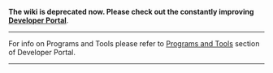 **The wiki is deprecated now. Please check out the constantly improving [Developer Portal](http://developers.eos.io)**.

----

For info on Programs and Tools please refer to [Programs and Tools](https://developers.eos.io/eosio-home/docs/programs-and-tools) section of Developer Portal.

----

